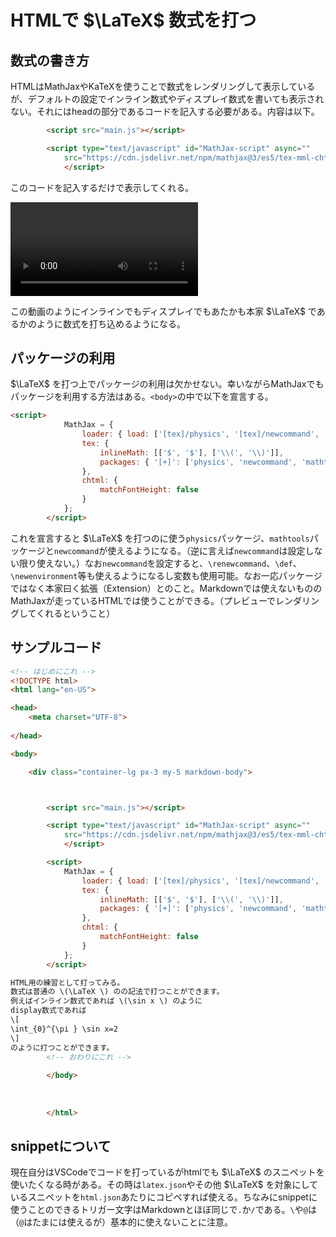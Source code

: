 <script src="main.js"></script>
<script type="text/javascript" id="MathJax-script" async=""
src="https://cdn.jsdelivr.net/npm/mathjax@3/es5/tex-mml-chtml.js">
</script>

<script>
	MathJax = {
		loader: { load: ['[tex]/physics', '[tex]/newcommand', '[tex]/mathtools'] },
		tex: {
			inlineMath: [['$', '$'], ['\\(', '\\)']],
			packages: { '[+]': ['physics', 'newcommand', 'mathtools'] },
		},
		chtml: {
			matchFontHeight: false
		}
	};
</script>

# HTMLで $\LaTeX$ 数式を打つ

## 数式の書き方

HTMLはMathJaxやKaTeXを使うことで数式をレンダリングして表示しているが、デフォルトの設定でインライン数式やディスプレイ数式を書いても表示されない。それにはheadの部分であるコードを記入する必要がある。内容は以下。
```html
		<script src="main.js"></script>

		<script type="text/javascript" id="MathJax-script" async=""
			src="https://cdn.jsdelivr.net/npm/mathjax@3/es5/tex-mml-chtml.js">
			</script>
```
このコードを記入するだけで表示してくれる。


![](LaTeX_at_HTML_files/suushiki1.mov)

この動画のようにインラインでもディスプレイでもあたかも本家 $\LaTeX$ であるかのように数式を打ち込めるようになる。
## パッケージの利用

 $\LaTeX$ を打つ上でパッケージの利用は欠かせない。幸いながらMathJaxでもパッケージを利用する方法はある。`<body>`の中で以下を宣言する。
```html
<script>
			MathJax = {
				loader: { load: ['[tex]/physics', '[tex]/newcommand', '[tex]/mathtools'] },
				tex: {
					inlineMath: [['$', '$'], ['\\(', '\\)']],
					packages: { '[+]': ['physics', 'newcommand', 'mathtools'] },
				},
				chtml: {
					matchFontHeight: false
				}
			};
		</script>

```
これを宣言すると $\LaTeX$ を打つのに使う`physics`パッケージ、`mathtools`パッケージと`newcommand`が使えるようになる。（逆に言えば`newcommand`は設定しない限り使えない。）なお`newcommand`を設定すると、`\renewcommand`、`\def`、`\newenvironment`等も使えるようになるし変数も使用可能。なお一応パッケージではなく本家曰く拡張（Extension）とのこと。Markdownでは使えないもののMathJaxが走っているHTMLでは使うことができる。（プレビューでレンダリングしてくれるということ）


## サンプルコード
```html
<!-- はじめにこれ -->
<!DOCTYPE html>
<html lang="en-US">

<head>
	<meta charset="UTF-8">
	
</head>

<body>

	<div class="container-lg px-3 my-5 markdown-body">



		<script src="main.js"></script>

		<script type="text/javascript" id="MathJax-script" async=""
			src="https://cdn.jsdelivr.net/npm/mathjax@3/es5/tex-mml-chtml.js">
			</script>

		<script>
			MathJax = {
				loader: { load: ['[tex]/physics', '[tex]/newcommand', '[tex]/mathtools'] },
				tex: {
					inlineMath: [['$', '$'], ['\\(', '\\)']],
					packages: { '[+]': ['physics', 'newcommand', 'mathtools'] },
				},
				chtml: {
					matchFontHeight: false
				}
			};
		</script>

HTML用の練習として打ってみる。
数式は普通の \(\LaTeX \) のの記法で打つことができます。
例えばインライン数式であれば \(\sin x \) のように
display数式であれば
\[
\int_{0}^{\pi } \sin x=2
\]
のように打つことができます。
		<!-- おわりにこれ -->
		
		</body>
		
		
		
		</html>
```

## snippetについて

現在自分はVSCodeでコードを打っているがhtmlでも $\LaTeX$ のスニペットを使いたくなる時がある。その時は`latex.json`やその他 $\LaTeX$ を対象にしているスニペットを`html.json`あたりにコピペすれば使える。ちなみにsnippetに使うことのできるトリガー文字はMarkdownとほぼ同じで`.`か`/`である。`\`や`@`は（`@`はたまには使えるが）基本的に使えないことに注意。



<script src="https://blz-soft.github.io/md_style/release/v1.2/md_style.js" ></script>

